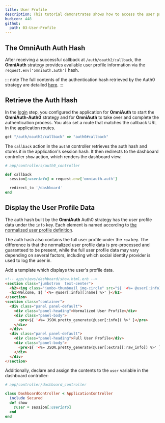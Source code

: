 ```yaml
---
title: User Profile
description: This tutorial demonstrates shows how to access the user profile information using OmniAuth-Auth0 strategy.
budicon: 448
github:
  path: 03-User-Profile
---
```


## The OmniAuth Auth Hash

After receiving a successful callback at `/auth/oauth2/callback`, the **OmniAuth** strategy provides available user profile information via the `request.env['omniauth.auth']` hash.

::: note
The full contents of the authentication hash retrieved by the Auth0 strategy are detailed [here](https://github.com/auth0/omniauth-auth0#auth-hash).
:::

## Retrieve the Auth Hash

In the [login](/quickstart/webapp/rails/01-login) step, you configured the application for **OmniAuth** to start the **OmniAuth-Auth0** strategy and for **OmniAuth** to take over and complete the authentication process. You also set a route that matches the callback URL in the application routes.

```ruby
get "/auth/oauth2/callback" => "auth0#callback"
```

The `callback` action in the `auth0` controller retrieves the auth hash and stores it in the application's session hash. It then redirects to the dashboard controller `show` action, which renders the dashboard view.

```ruby
# app/controllers/auth0_controller

def callback
  session[:userinfo] = request.env['omniauth.auth']

  redirect_to '/dashboard'
end
```

## Display the User Profile Data

The auth hash built by the **OmniAuth** Auth0 strategy has the user profile data under the `info` key. Each element is named according to [the normalized user profile definition](/user-profile/normalized).

The auth hash also contains the full user profile under the `raw` key. The difference is that the normalized user profile data is pre-processed and guaranteed to be present, while the full user profile data may vary depending on several factors, including which social identity provider is used to log the user in.

Add a template which displays the user's profile data.

```html
<!-- app/views/dashboard/show.html.erb -->
<section class="jumbotron  text-center">
  <h2><img class="jumbo-thumbnail img-circle" src="${ '<%= @user[:info][:image] %>' }"/></h2>
  <h1>Welcome, ${ '<%= @user[:info][:name] %>' }</h1>
</section>
<section class="container">
  <div class="panel panel-default">
    <div class="panel-heading">Normalized User Profile</div>
    <div class="panel-body">
      <pre>${ '<%= JSON.pretty_generate(@user[:info]) %>' }</pre>
    </div>
  </div>
  <div class="panel panel-default">
    <div class="panel-heading">Full User Profile</div>
    <div class="panel-body">
      <pre>${ '<%= JSON.pretty_generate(@user[:extra][:raw_info]) %>' }</pre>
    </div>
  </div>
</section>
```

Additionally, declare and assign the contents to the `user` variable in the dashboard controller:

```ruby
# app/controller/dashboard_controller

class DashboardController < ApplicationController
  include Secured
  def show
    @user = session[:userinfo]
  end
end
```
